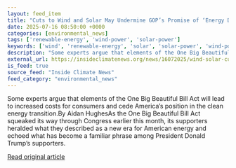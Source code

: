 ```yaml
---
layout: feed_item
title: "Cuts to Wind and Solar May Undermine GOP’s Promise of ‘Energy Dominance,’ Critics Say"
date: 2025-07-16 08:50:00 +0000
categories: [environmental_news]
tags: ['renewable-energy', 'wind-power', 'solar-power']
keywords: ['wind', 'renewable-energy', 'solar', 'solar-power', 'wind-power', 'cuts']
description: "Some experts argue that elements of the One Big Beautiful Bill Act will lead to increased costs for consumers and cede America’s position in the clean energy..."
external_url: https://insideclimatenews.org/news/16072025/wind-solar-cuts-could-affect-gop-energy-dominance-promise/
is_feed: true
source_feed: "Inside Climate News"
feed_category: "environmental_news"
---
```


Some experts argue that elements of the One Big Beautiful Bill Act will lead to increased costs for consumers and cede America’s position in the clean energy transition.By Aidan HughesAs the One Big Beautiful Bill Act squeaked its way through Congress earlier this month, its supporters heralded what they described as a new era for American energy and echoed what has become a familiar phrase among President Donald Trump’s supporters.

[Read original article](https://insideclimatenews.org/news/16072025/wind-solar-cuts-could-affect-gop-energy-dominance-promise/)
